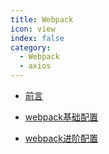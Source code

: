 ```yaml
---
title: Webpack
icon: view
index: false
category:
  - Webpack
  - axios
---
```


- [前言](./preface.html)

- [webpack基础配置](./primary.html)

- [webpack进阶配置](./senior.html)